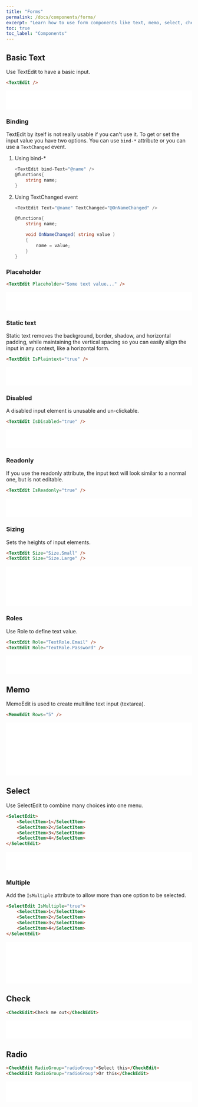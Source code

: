 ```yaml
---
title: "Forms"
permalink: /docs/components/forms/
excerpt: "Learn how to use form components like text, memo, select, check, radio, date."
toc: true
toc_label: "Components"
---
```


## Basic Text

Use TextEdit to have a basic input.

```html
<TextEdit />
```

<iframe src="/examples/forms/text-basic/" frameborder="0" scrolling="no" style="width:100%;height:50px;"></iframe>

### Binding

TextEdit by itself is not really usable if you can't use it. To get or set the input value you have two options. You can use `bind-*` attribute or you can use a `TextChanged` event.

1. Using bind-*

    ```cs
    <TextEdit bind-Text="@name" />
    @functions{
        string name;
    }
    ```

2. Using TextChanged event

    ```cs
    <TextEdit Text="@name" TextChanged="@OnNameChanged" />

    @functions{
        string name;

        void OnNameChanged( string value )
        {
            name = value;
        }
    }
    ```

### Placeholder

```html
<TextEdit Placeholder="Some text value..." />
```

<iframe src="/examples/forms/text-placeholder/" frameborder="0" scrolling="no" style="width:100%;height:50px;"></iframe>

### Static text

Static text removes the background, border, shadow, and horizontal padding, while maintaining the vertical spacing so you can easily align the input in any context, like a horizontal form.

```html
<TextEdit IsPlaintext="true" />
```

<iframe src="/examples/forms/text-plain/" frameborder="0" scrolling="no" style="width:100%;height:50px;"></iframe>

### Disabled

A disabled input element is unusable and un-clickable.

```html
<TextEdit IsDisabled="true" />
```

<iframe src="/examples/forms/text-disabled/" frameborder="0" scrolling="no" style="width:100%;height:50px;"></iframe>

### Readonly

If you use the readonly attribute, the input text will look similar to a normal one, but is not editable.

```html
<TextEdit IsReadonly="true" />
```

<iframe src="/examples/forms/text-readonly/" frameborder="0" scrolling="no" style="width:100%;height:50px;"></iframe>

### Sizing

Sets the heights of input elements.

```html
<TextEdit Size="Size.Small" />
<TextEdit Size="Size.Large" />
```

<iframe src="/examples/forms/text-sizing/" frameborder="0" scrolling="no" style="width:100%;height:107px;"></iframe>

### Roles

Use Role to define text value.

```html
<TextEdit Role="TextRole.Email" />
<TextEdit Role="TextRole.Password" />
```

<iframe src="/examples/forms/text-roles/" frameborder="0" scrolling="no" style="width:100%;height:50px;"></iframe>

## Memo

MemoEdit is used to create multiline text input (textarea).

```html
<MemoEdit Rows="5" />
```

<iframe src="/examples/forms/memo/" frameborder="0" scrolling="no" style="width:100%;height:143px;"></iframe>

## Select

Use SelectEdit to combine many choices into one menu.

```html
<SelectEdit>
    <SelectItem>1</SelectItem>
    <SelectItem>2</SelectItem>
    <SelectItem>3</SelectItem>
    <SelectItem>4</SelectItem>
</SelectEdit>
```

<iframe src="/examples/forms/select/" frameborder="0" scrolling="no" style="width:100%;height:50px;"></iframe>

### Multiple

Add the `IsMultiple` attribute to allow more than one option to be selected.

```html
<SelectEdit IsMultiple="true">
    <SelectItem>1</SelectItem>
    <SelectItem>2</SelectItem>
    <SelectItem>3</SelectItem>
    <SelectItem>4</SelectItem>
</SelectEdit>
```

<iframe src="/examples/forms/select-multiple/" frameborder="0" scrolling="no" style="width:100%;height:112px;"></iframe>

## Check

```html
<CheckEdit>Check me out</CheckEdit>
```

<iframe src="/examples/forms/check/" frameborder="0" scrolling="no" style="width:100%;height:50px;"></iframe>

## Radio

```html
<CheckEdit RadioGroup="radioGroup">Select this</CheckEdit>
<CheckEdit RadioGroup="radioGroup">Or this</CheckEdit>
```

<iframe src="/examples/forms/radio/" frameborder="0" scrolling="no" style="width:100%;height:55px;"></iframe>